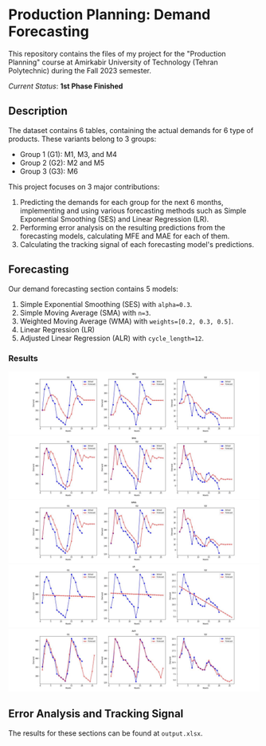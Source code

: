 # Production Planning: Demand Forecasting

This repository contains the files of my project for the "Production Planning"
course at Amirkabir University of Technology (Tehran Polytechnic) during the
Fall 2023 semester.

_Current Status_: **1st Phase Finished**

## Description

The dataset contains 6 tables, containing the actual demands for 6 type of
products. These variants belong to 3 groups:

- Group 1 (G1): M1, M3, and M4
- Group 2 (G2): M2 and M5
- Group 3 (G3): M6

This project focuses on 3 major contributions:

1. Predicting the demands for each group for the next 6 months, implementing and
   using various forecasting methods such as Simple Exponential Smoothing (SES)
   and Linear Regression (LR).
2. Performing error analysis on the resulting predictions from the forecasting
   models, calculating MFE and MAE for each of them.
3. Calculating the tracking signal of each forecasting model's predictions.

## Forecasting

Our demand forecasting section contains 5 models:

1. Simple Exponential Smoothing (SES) with `alpha=0.3`.
2. Simple Moving Average (SMA) with `n=3`.
3. Weighted Moving Average (WMA) with `weights=[0.2, 0.3, 0.5]`.
4. Linear Regression (LR)
5. Adjusted Linear Regression (ALR) with `cycle_length=12`.

### Results

![SES](./forecast_plots/SES.jpg) ![SMA](./forecast_plots/SMA.jpg)
![WMA](./forecast_plots/WMA.jpg) ![LR](./forecast_plots/LR.jpg)
![ALR](./forecast_plots/ALR.jpg)

## Error Analysis and Tracking Signal

The results for these sections can be found at `output.xlsx`.
